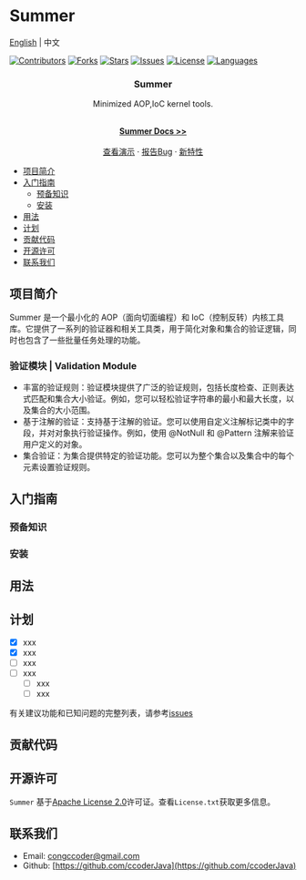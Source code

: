 # Summer

[English](README.md) | 中文

[//]: # (porject shields)
[![Contributors][contributors-shield]][contributors-url]
[![Forks][forks-shield]][forks-url]
[![Stars][stars-shield]][stars-url]
[![Issues][issues-shield]][issues-url]
[![License][license-shield]][license-url]
[![Languages][Language-shield]][language-url]

<div align="center">
    <h3 align="center">Summer</h3>
    <p align="center">
        Minimized AOP,IoC kernel tools.
    </p>
    <br>
    <a href="https://github.com/dianpoint/summer"><strong>Summer Docs >></strong> </a>
    <br>
    <br>
    <a href="https://github.com/dianpoint/summer">查看演示</a>
    ·
    <a href="https://github.com/dianpoint/summer/issues">报告Bug</a>
    ·
    <a href="https://github.com/dianpoint/summer/issues">新特性</a>
</div>

<!-- TOC -->

* [项目简介](#项目简介)
* [入门指南](#入门指南)
    * [预备知识](#预备知识)
    * [安装](#安装)
* [用法](#用法)
* [计划](#计划)
* [贡献代码](#贡献代码)
* [开源许可](#开源许可)
* [联系我们](#联系我们)

<!-- TOC -->

## 项目简介
Summer 是一个最小化的 AOP（面向切面编程）和 IoC（控制反转）内核工具库。它提供了一系列的验证器和相关工具类，用于简化对象和集合的验证逻辑，同时也包含了一些批量任务处理的功能。

### 验证模块 | Validation Module
+ 丰富的验证规则：验证模块提供了广泛的验证规则，包括长度检查、正则表达式匹配和集合大小验证。例如，您可以轻松验证字符串的最小和最大长度，以及集合的大小范围。
+ 基于注解的验证：支持基于注解的验证。您可以使用自定义注解标记类中的字段，并对对象执行验证操作。例如，使用 @NotNull 和 @Pattern 注解来验证用户定义的对象。
+ 集合验证：为集合提供特定的验证功能。您可以为整个集合以及集合中的每个元素设置验证规则。

## 入门指南

### 预备知识

### 安装

## 用法

## 计划

- [x] xxx
- [x] xxx
- [ ] xxx
- [ ] xxx
    - [ ] xxx
    - [ ] xxx

有关建议功能和已知问题的完整列表，请参考[issues](https://github/dianpoint/summer/issues)

## 贡献代码

## 开源许可

`Summer` 基于[Apache License 2.0](https://github.com/dianpoint/summer/blob/main/LICENSE)许可证。查看`License.txt`获取更多信息。

## 联系我们

+ Email: [congccoder@gmail.com](mailto://congccoder@gmail.com)
+ Github: [https://github.com/ccoderJava](https://github.com/ccoderJava)

[//]: # (Markdown Links & Images)

[contributors-shield]: https://img.shields.io/github/contributors/dianpoint/summer.svg?style=for-the-badge

[contributors-url]: https://github.com/dianpoint/summer/graphs/contributors

[forks-shield]: https://img.shields.io/github/forks/dianpoint/summer.svg?style=for-the-badge

[forks-url]: https://github.com/dianpoint/summer/forks

[stars-shield]: https://img.shields.io/github/stars/dianpoint/summer.svg?style=for-the-badge

[stars-url]: https://github.com/dianpoint/summer/stargazers

[issues-shield]: https://img.shields.io/github/issues/dianpoint/summer.svg?style=for-the-badge

[issues-url]: https://github.com/dianpoint/summer/issues

[license-shield]: https://img.shields.io/github/license/dianpoint/summer.svg?style=for-the-badge

[license-url]: https://github.com/dianpoint/summer/blob/main/LICENSE

[language-shield]: https://img.shields.io/github/languages/count/dianpoint/summer?style=for-the-badge

[language-url]: https://img.shields.io/github/languages/count/dianpoint/summer

